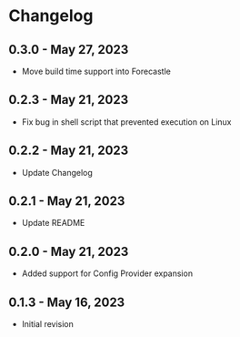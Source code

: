 # Changelog

## 0.3.0 - May 27, 2023

- Move build time support into Forecastle

## 0.2.3 - May 21, 2023

- Fix bug in shell script that prevented execution on Linux

## 0.2.2 - May 21, 2023

- Update Changelog

## 0.2.1 - May 21, 2023

- Update README

## 0.2.0 - May 21, 2023

- Added support for Config Provider expansion

## 0.1.3 - May 16, 2023

- Initial revision